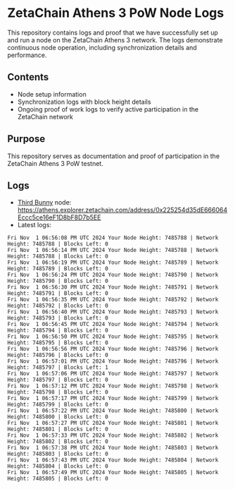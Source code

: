 # ZetaChain Athens 3 PoW Node Logs
This repository contains logs and proof that we have successfully set up and run a node on the ZetaChain Athens 3 network. The logs demonstrate continuous node operation, including synchronization details and performance.

## Contents
- Node setup information
- Synchronization logs with block height details
- Ongoing proof of work logs to verify active participation in the ZetaChain network

## Purpose
This repository serves as documentation and proof of participation in the ZetaChain Athens 3 PoW testnet.

## Logs

- [Third Bunny](https://thirdbunny.xyz/) node: https://athens.explorer.zetachain.com/address/0x225254d35dE666064Eccc5ce16eF1D8bF8D7b5EE
- Latest logs:
```
Fri Nov  1 06:56:08 PM UTC 2024 Your Node Height: 7485788 | Network Height: 7485788 | Blocks Left: 0
Fri Nov  1 06:56:14 PM UTC 2024 Your Node Height: 7485788 | Network Height: 7485788 | Blocks Left: 0
Fri Nov  1 06:56:19 PM UTC 2024 Your Node Height: 7485789 | Network Height: 7485789 | Blocks Left: 0
Fri Nov  1 06:56:24 PM UTC 2024 Your Node Height: 7485790 | Network Height: 7485790 | Blocks Left: 0
Fri Nov  1 06:56:30 PM UTC 2024 Your Node Height: 7485791 | Network Height: 7485791 | Blocks Left: 0
Fri Nov  1 06:56:35 PM UTC 2024 Your Node Height: 7485792 | Network Height: 7485792 | Blocks Left: 0
Fri Nov  1 06:56:40 PM UTC 2024 Your Node Height: 7485793 | Network Height: 7485793 | Blocks Left: 0
Fri Nov  1 06:56:45 PM UTC 2024 Your Node Height: 7485794 | Network Height: 7485794 | Blocks Left: 0
Fri Nov  1 06:56:50 PM UTC 2024 Your Node Height: 7485795 | Network Height: 7485795 | Blocks Left: 0
Fri Nov  1 06:56:56 PM UTC 2024 Your Node Height: 7485796 | Network Height: 7485796 | Blocks Left: 0
Fri Nov  1 06:57:01 PM UTC 2024 Your Node Height: 7485796 | Network Height: 7485797 | Blocks Left: 1
Fri Nov  1 06:57:06 PM UTC 2024 Your Node Height: 7485797 | Network Height: 7485797 | Blocks Left: 0
Fri Nov  1 06:57:12 PM UTC 2024 Your Node Height: 7485798 | Network Height: 7485798 | Blocks Left: 0
Fri Nov  1 06:57:17 PM UTC 2024 Your Node Height: 7485799 | Network Height: 7485799 | Blocks Left: 0
Fri Nov  1 06:57:22 PM UTC 2024 Your Node Height: 7485800 | Network Height: 7485800 | Blocks Left: 0
Fri Nov  1 06:57:27 PM UTC 2024 Your Node Height: 7485801 | Network Height: 7485801 | Blocks Left: 0
Fri Nov  1 06:57:33 PM UTC 2024 Your Node Height: 7485802 | Network Height: 7485802 | Blocks Left: 0
Fri Nov  1 06:57:38 PM UTC 2024 Your Node Height: 7485803 | Network Height: 7485803 | Blocks Left: 0
Fri Nov  1 06:57:43 PM UTC 2024 Your Node Height: 7485804 | Network Height: 7485804 | Blocks Left: 0
Fri Nov  1 06:57:49 PM UTC 2024 Your Node Height: 7485805 | Network Height: 7485805 | Blocks Left: 0
```
